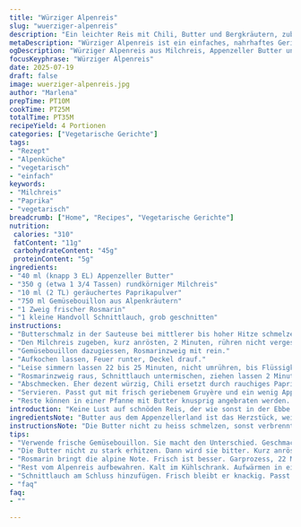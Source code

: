```yaml
---
title: "Würziger Alpenreis"
slug: "wuerziger-alpenreis"
description: "Ein leichter Reis mit Chili, Butter und Bergkräutern, zubereitet nach einer traditionellen alpenländischen Methode. Der Reis wird zuerst in Butter angeröstet, dann mit Gemüsebrühe langsam gekocht, bis er die Flüssigkeit aufgenommen hat. Chili sorgt für eine angenehme Schärfe, ergänzt von frischen Alpenkräutern. Statt Wasser Gemüsebrühe für mehr Geschmack. Ein vegetarisches, glutenfreies Gericht ohne Milch und Eier, verfeinert mit Appenzeller Butter statt normaler Butter. Passt gut zu geräuchertem Tofu oder als Beilage zu Bündner Quark. Perfekt für Bergwanderer, die nach einem einfachen, aber gehaltvollen Essen suchen."
metaDescription: "Würziger Alpenreis ist ein einfaches, nahrhaftes Gericht. Mit Appenzeller Butter, frischen Kräutern und Rauchpaprika für alpine Aromen."
ogDescription: "Würziger Alpenreis aus Milchreis, Appenzeller Butter und Alpenkräutern, perfekt für Wanderer und Food-Liebhaber der Alp Küche."
focusKeyphrase: "Würziger Alpenreis"
date: 2025-07-19
draft: false
image: wuerziger-alpenreis.jpg
author: "Marlena"
prepTime: PT10M
cookTime: PT25M
totalTime: PT35M
recipeYield: 4 Portionen
categories: ["Vegetarische Gerichte"]
tags:
- "Rezept"
- "Alpenküche"
- "vegetarisch"
- "einfach"
keywords:
- "Milchreis"
- "Paprika"
- "vegetarisch"
breadcrumb: ["Home", "Recipes", "Vegetarische Gerichte"]
nutrition: 
 calories: "310"
 fatContent: "11g"
 carbohydrateContent: "45g"
 proteinContent: "5g"
ingredients:
- "40 ml (knapp 3 EL) Appenzeller Butter"
- "350 g (etwa 1 3/4 Tassen) rundkörniger Milchreis"
- "10 ml (2 TL) geräuchertes Paprikapulver"
- "750 ml Gemüsebouillon aus Alpenkräutern"
- "1 Zweig frischer Rosmarin"
- "1 kleine Handvoll Schnittlauch, grob geschnitten"
instructions:
- "Butterschmalz in der Sauteuse bei mittlerer bis hoher Hitze schmelzen lassen."
- "Den Milchreis zugeben, kurz anrösten, 2 Minuten, rühren nicht vergessen. Paprikapulver schnell unterheben."
- "Gemüsebouillon dazugiessen, Rosmarinzweig mit rein."
- "Aufkochen lassen, Feuer runter, Deckel drauf."
- "Leise simmern lassen 22 bis 25 Minuten, nicht umrühren, bis Flüssigkeit komplett eingezogen."
- "Rosmarinzweig raus, Schnittlauch untermischen, ziehen lassen 2 Minuten zur Ruhe kommen."
- "Abschmecken. Eher dezent würzig, Chili ersetzt durch rauchiges Paprika für alpine Note."
- "Servieren. Passt gut mit frisch geriebenem Gruyère und ein wenig Appenzeller Käse obendrauf, schmelzen lassen an der noch warmen Schale."
- "Reste können in einer Pfanne mit Butter knusprig angebraten werden. So gibt’s Alpenrösti-Style Reis."
introduction: "Keine Lust auf schnöden Reis, der wie sonst in der Ebbe hängt? Richtig gemacht. Butter vom Appenzeller Bauern, nicht einfache Butter, gibt Kraft und Aroma. Der Reis nicht wie üblich in Wasser, nein, frische Gemüsebouillon mit Bergkräutern. Rosmarin, Schnittlauch – aus dem Garten oder vom Balkon. Paprika nimmt Chili den Biss, macht Rauch, passt zur Alp. Während der Reis langsam die Flüssigkeit aufsaugt, duften Kräuter. Der Duft der Alpen in der Küche. Keine Tüte. Kein Schnickschnack. Zeit für Gemütlichkeit. Das Essen wärmt nach der Wanderung. Nicht nur stopft. Zeigt Respekt vor dem Berg und seiner Küche."
ingredientsNote: "Butter aus dem Appenzellerland ist das Herzstück, weil sie cremig, voll und mit einer leichten Würze aus den Alpen schmeckt. Milchreis statt Sämereis – rundkörnig, bindet besser, ist klebriger und hält vorm Berg eher durch. Paprikapulver ersetzt Chili, das oft zu scharf ist und nicht zur Schweizer Schärfe passt. Zudem gibt’s Bergkräuterbouillon für mehr Tiefe: Liebstöckel, Thymian, und Petersilie passen perfekt. Frischer Rosmarin bringt Aroma und leichten Harz. Schnittlauch am Schluss, frisch, damit die grüne Note bleibt. Viel einfacher als gedacht, alles aus dem Vorrat oder dem Garten, nichts künstlich. So kocht man auf der Alp, mit Respekt und wenigen Zutaten."
instructionsNote: "Die Butter nicht zu heiss schmelzen, sonst verbrennt sie, sonst raucht die Küche. Reis rein, schnell wenden, dass jedes Körnchen glänzt, dann Paprikapulver einwerfen, kurz mitrösten – das gibt Farbe und Geschmack. Gemüsebouillon heiss, nicht kalt, sonst stockt das Gericht. Rosmarin rein, gibt Geruch wie der Spaziergang am Hang. Zugedeckt sanft köcheln lassen, jenseits des brodelns. Nicht umrühren! Sonst wird der Reis matschig. Nach 22 Minuten testen ob der Reis innen weich, aber noch lauffähig wie ein Wanderweg. Rosmarin raus, Schnittlauch rein, kurz ziehen lassen. Abschmecken mit Salz, am besten Alpensalz – klein gemahlen aus der Region. Servieren heiss. Rest aufwärmen in Butter, bis knusprig, so entsteht eine neue Variante – Alpenrösti-Reis, ein Gebirgsklassiker neu interpretiert."
tips:
- "Verwende frische Gemüsebouillon. Sie macht den Unterschied. Geschmack kommt von den Kräutern. Stelle sicher, dass die Bouillon heiß ist. Kalt stoppt den Garprozess."
- "Die Butter nicht zu stark erhitzen. Dann wird sie bitter. Kurz anrösten, Reis gut wenden. So bleibt alles knackig. Sorgfältig sein, sonst wird der Geschmack verloren."
- "Rosmarin bringt die alpine Note. Frisch ist besser. Garprozess, 22 Minuten ruhig halten. Nicht umrühren. Auf die Textur achten, sie muss perfekt sein."
- "Rest vom Alpenreis aufbewahren. Kalt im Kühlschrank. Aufwärmen in einer Pfanne mit Butter. Knusprig machen. Fühlt sich an wie Alpenrösti, aber Reis."
- "Schnittlauch am Schluss hinzufügen. Frisch bleibt er knackig. Passt perfekt, gibt Farbe. Abschmecken mit Alpensalz. Nicht vergessen, das macht das Gericht."
- "faq"
faq:
- ""

---
```

